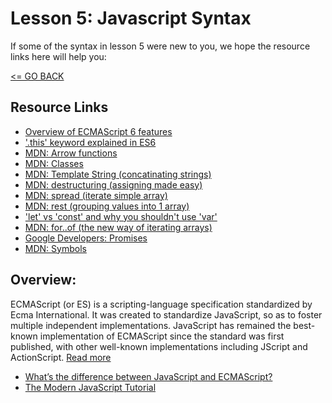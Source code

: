 # Lesson 5: Javascript Syntax

If some of the syntax in lesson 5 were new to you, we hope the resource links here will help you:

[<= GO BACK ](../README.md)

## Resource Links

* [Overview of ECMAScript 6 features](https://github.com/lukehoban/es6features)
* ['.this' keyword explained in ES6](https://github.com/getify/You-Dont-Know-JS/blob/master/this%20%26%20object%20prototypes/ch2.md)
* [MDN: Arrow functions](https://developer.mozilla.org/en-US/docs/Web/JavaScript/Reference/Functions/Arrow_functions)
* [MDN: Classes](https://developer.mozilla.org/en-US/docs/Web/JavaScript/Reference/Classes)
* [MDN: Template String (concatinating strings)](https://developer.mozilla.org/en-US/docs/Web/JavaScript/Reference/Template_literals)
* [MDN: destructuring (assigning made easy)](https://developer.mozilla.org/en-US/docs/Web/JavaScript/Reference/Operators/Destructuring_assignment)
* [MDN: spread (iterate simple array)](https://developer.mozilla.org/en-US/docs/Web/JavaScript/Reference/Operators/Spread_operator)
* [MDN: rest (grouping values into 1 array)](https://developer.mozilla.org/en-US/docs/Web/JavaScript/Reference/Operators/Spread_operator)
* ['let' vs 'const' and why you shouldn't use 'var'](https://medium.com/javascript-scene/javascript-es6-var-let-or-const-ba58b8dcde75)
* [MDN: for..of (the new way of iterating arrays)](https://developer.mozilla.org/en-US/docs/Web/JavaScript/Reference/Statements/for...of)
* [Google Developers: Promises](https://developers.google.com/web/fundamentals/primers/promises)
* [MDN: Symbols](https://developer.mozilla.org/en-US/docs/Glossary/Symbol)


## Overview:

ECMAScript (or ES) is a scripting-language specification standardized by Ecma International. It was created to standardize JavaScript, so as to foster multiple independent implementations. JavaScript has remained the best-known implementation of ECMAScript since the standard was first published, with other well-known implementations including JScript and ActionScript. [Read more](https://en.wikipedia.org/wiki/ECMAScript)

* [What’s the difference between JavaScript and ECMAScript?](https://medium.freecodecamp.org/whats-the-difference-between-javascript-and-ecmascript-cba48c73a2b5)
* [The Modern JavaScript Tutorial](https://javascript.info/)